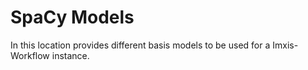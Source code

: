 # SpaCy Models

In this location provides different basis models to be used for a Imxis-Workflow instance.
 